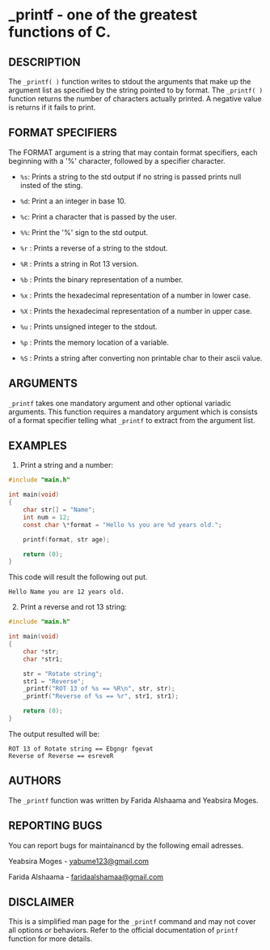 # _printf  - one of the greatest functions of C.
## DESCRIPTION

The `_printf( )` function writes to stdout the arguments that make up the argument list as specified by the string pointed to by format. The `_printf( )` function returns the number of characters actually printed. A negative value is returns if it fails to print.

## FORMAT SPECIFIERS

The FORMAT argument is a string that may contain format specifiers, each beginning with a '%' character, followed by a specifier character.

- `%s`: Prints a string to the std output if no string is passed prints null insted of the sting.

- `%d`: Print a an integer in base 10.

- `%c`: Print a character that is passed by the user.

- `%%`: Print the '%' sign to the std output.

- `%r` : Prints a reverse of a string to the stdout.

- `%R` : Prints a string in Rot 13 version.

- `%b` : Prints the binary representation of a number.

- `%x` : Prints the hexadecimal representation of a number in lower case.

- `%X` : Prints the hexadecimal representation of a number in upper case.

- `%u` : Prints unsigned integer to the stdout.

- `%p` : Prints the memory location of a variable.

- `%S` : Prints a string after converting non printable char to their ascii value.

## ARGUMENTS

`_printf` takes one mandatory argument and other optional variadic arguments. This function requires a mandatory argument which is consists of a format specifier telling what `_printf` to extract from the argument list.

## EXAMPLES

1. Print a string and a number:
```c
#include "main.h"

int main(void)
{
    char str[] = "Name";
    int num = 12;
    const char \*format = "Hello %s you are %d years old.";

    printf(format, str age);

    return (0);
}
```

This code will result the following out put.
```
Hello Name you are 12 years old.
```
2. Print a reverse and rot 13 string:

```c
#include "main.h"

int main(void)
{
    char *str;
    char *str1;

    str = "Rotate string";
    str1 = "Reverse";
    _printf("ROT 13 of %s == %R\n", str, str);
    _printf("Reverse of %s == %r", str1, str1);

    return (0);
}
```
The output resulted will be:
```
ROT 13 of Rotate string == Ebgngr fgevat
Reverse of Reverse == esreveR
```

## AUTHORS

The `_printf` function was written by Farida Alshaama and Yeabsira Moges.

## REPORTING BUGS

You can report bugs for maintainancd by the following email adresses.

Yeabsira Moges - yabume123@gmail.com

Farida Alshaama - faridaalshamaa@gmail.com

## DISCLAIMER

This is a simplified man page for the `_printf` command and may not cover all options or behaviors. Refer to the official documentation of `printf` function for more details.

